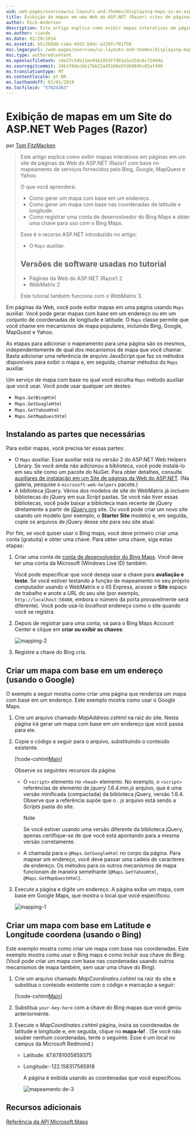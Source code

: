 ```yaml
---
uid: web-pages/overview/ui-layouts-and-themes/displaying-maps-in-an-aspnet-web-pages-site
title: Exibição de mapas em uma Web do ASP.NET (Razor) sites de páginas | Microsoft Docs
author: Rick-Anderson
description: Este artigo explica como exibir mapas interativos em páginas em um site de páginas da Web do ASP.NET (Razor) com base no mapeamento de serviços fornecidos pelo Bing, Google, Ma...
ms.author: riande
ms.date: 02/20/2014
ms.assetid: b5c268dd-ca6a-4562-b94c-a220fcf01f58
msc.legacyurl: /web-pages/overview/ui-layouts-and-themes/displaying-maps-in-an-aspnet-web-pages-site
msc.type: authoredcontent
ms.openlocfilehash: cde27c54b11ee91b193dffd61e3a354c6cf2449a
ms.sourcegitcommit: 24b1f6decbb17bb22a45166e5fdb0845c65af498
ms.translationtype: MT
ms.contentlocale: pt-BR
ms.lasthandoff: 03/01/2019
ms.locfileid: "57024363"
---
```

<a name="displaying-maps-in-an-aspnet-web-pages-razor-site"></a>Exibição de mapas em um Site do ASP.NET Web Pages (Razor)
====================
por [Tom FitzMacken](https://github.com/tfitzmac)

> Este artigo explica como exibir mapas interativos em páginas em um site de páginas da Web do ASP.NET (Razor) com base no mapeamento de serviços fornecidos pelo Bing, Google, MapQuest e Yahoo.
> 
> O que você aprenderá:
> 
> - Como gerar um mapa com base em um endereço.
> - Como gerar um mapa com base nas coordenadas de latitude e longitude.
> - Como registrar uma conta de desenvolvedor do Bing Maps e obter uma chave para uso com o Bing Maps.
> 
> Esse é o recurso ASP.NET introduzido no artigo:
> 
> - O `Maps` auxiliar.
>   
> 
> ## <a name="software-versions-used-in-the-tutorial"></a>Versões de software usadas no tutorial
> 
> 
> - Páginas da Web do ASP.NET (Razor) 2
> - WebMatrix 2
>   
> 
> Este tutorial também funciona com o WebMatrix 3.


Em páginas da Web, você pode exibir mapas em uma página usando `Maps` auxiliar. Você pode gerar mapas com base em um endereço ou em um conjunto de coordenadas de longitude e latitude. O `Maps` classe permite que você chame em mecanismos de mapa populares, incluindo Bing, Google, MapQuest e Yahoo.

As etapas para adicionar o mapeamento para uma página são os mesmos, independentemente de qual dos mecanismos de mapa que você chamar. Basta adicionar uma referência de arquivo JavaScript que faz os métodos disponíveis para exibir o mapa e, em seguida, chamar métodos do `Maps` auxiliar.

Um serviço de mapa com base no qual você escolha `Maps` método auxiliar que você usar. Você pode usar qualquer um destes:

- `Maps.GetBingHtml`
- `Maps.GetGoogleHtml`
- `Maps.GetYahooHtml`
- `Maps.GetMapQuestHtml`

## <a name="installing-the-pieces-you-need"></a>Instalando as partes que necessárias

Para exibir mapas, você precisa ter essas partes:

- O `Maps` auxiliar. Esse auxiliar está na versão 2 do ASP.NET Web Helpers Library. Se você ainda não adicionou a biblioteca, você pode instalá-lo em seu site como um pacote do NuGet. Para obter detalhes, consulte [auxiliares de instalação em um Site de páginas da Web do ASP.NET](https://go.microsoft.com/fwlink/?LinkId=252372). (Na galeria, pesquise o `microsoft-web-helpers` pacote.)
- A biblioteca jQuery. Vários dos modelos de site do WebMatrix já incluem bibliotecas do jQuery em sua *Script* pastas. Se você não tiver essas bibliotecas, você pode baixar a biblioteca mais recente de jQuery diretamente a partir de [jQuery.org](http://jQuery.org) site. Ou você pode criar um novo site usando um modelo (por exemplo, o **Starter Site** modelo) e, em seguida, copie os arquivos de jQuery desse site para seu site atual.

Por fim, se você quiser usar o Bing maps, você deve primeiro criar uma conta (gratuita) e obter uma chave. Para obter uma chave, siga estas etapas:

1. Criar uma conta de [conta de desenvolvedor do Bing Maps](https://www.microsoft.com/maps/developers/web.aspx). Você deve ter uma conta da Microsoft (Windows Live ID) também.

    Você pode especificar que você deseja usar a chave para **avaliação e teste**. Se você estiver testando a função de mapeamento no seu próprio computador usando o WebMatrix e o IIS Express, acesse o **Site** espaço de trabalho e anote a URL do seu site (por exemplo, `http://localhost:50408`, embora o número da porta provavelmente será diferente). Você pode usá-lo *localhost* endereço como o site quando você se registra.
2. Depois de registrar para uma conta, vá para o Bing Maps Account Center e clique em **criar ou exibir as chaves**:

    ![mapping-2](displaying-maps-in-an-aspnet-web-pages-site/_static/image1.png)
3. Registre a chave do Bing cria.

## <a name="creating-a-map-based-on-an-address-using-google"></a>Criar um mapa com base em um endereço (usando o Google)

O exemplo a seguir mostra como criar uma página que renderiza um mapa com base em um endereço. Este exemplo mostra como usar o Google Maps.

1. Crie um arquivo chamado *MapAddress.cshtml* na raiz do site. Nesta página irá gerar um mapa com base em um endereço que você passa para ele.
2. Copie o código a seguir para o arquivo, substituindo o conteúdo existente.

    [!code-cshtml[Main](displaying-maps-in-an-aspnet-web-pages-site/samples/sample1.cshtml)]

    Observe os seguintes recursos da página:

    - O `<script>` elemento no `<head>` elemento. No exemplo, o `<script>` referências de elemento de *jquery 1.6.4.min.js* arquivo, que é uma versão minificada (compactada) da biblioteca jQuery, versão 1.6.4. Observe que a referência supõe que o *. js* arquivo está sendo a *Scripts* pasta do site. 

        > [!NOTE]
        > Se você estiver usando uma versão diferente da biblioteca jQuery, apenas certifique-se de que você está apontando para a mesma versão corretamente.
    - A chamada para o `@Maps.GetGoogleHtml` no corpo da página. Para mapear um endereço, você deve passar uma cadeia de caracteres de endereço. Os métodos para os outros mecanismos de mapa funcionam de maneira semelhante (`@Maps.GetYahooHtml`, `@Maps.GetMapQuestHtml`).
3. Execute a página e digite um endereço. A página exibe um mapa, com base em Google Maps, que mostra o local que você especificou.

     ![mapping-1](displaying-maps-in-an-aspnet-web-pages-site/_static/image2.png)

## <a name="creating-a-map-based-on-latitude-and-longitude-coordinates-using-bing"></a>Criar um mapa com base em Latitude e Longitude coordena (usando o Bing)

Este exemplo mostra como criar um mapa com base nas coordenadas. Este exemplo mostra como usar o Bing maps e como incluir sua chave do Bing. (Você pode criar um mapa com base nas coordenadas usando outros mecanismos de mapa também, sem usar uma chave do Bing).

1. Crie um arquivo chamado *MapCoordinates.cshtml* na raiz do site e substitua o conteúdo existente com o código e marcação a seguir:

    [!code-cshtml[Main](displaying-maps-in-an-aspnet-web-pages-site/samples/sample2.cshtml)]
2. Substitua `your-key-here` com a chave do Bing mapas que você gerou anteriormente.
3. Execute o *MapCoordinates.cshtml* página, insira as coordenadas de latitude e longitude e, em seguida, clique no **mapa-lo!** . (Se você não souber nenhum coordenadas, tente o seguinte. Esse é um local no campus da Microsoft Redmond.)

   - Latitude: 47.6781005859375
   - Longitude:-122.158317565918

     A página é exibida usando as coordenadas que você especificou.

     ![mapeamento de-3](displaying-maps-in-an-aspnet-web-pages-site/_static/image3.png)

<a id="Additional_Resources"></a>
## <a name="additional-resources"></a>Recursos adicionais


[Referência da API Microsoft.Maps](https://msdn.microsoft.com/library/gg427611.aspx)
